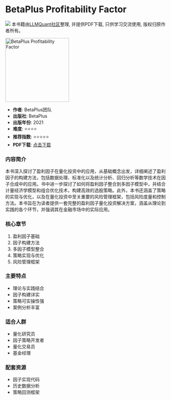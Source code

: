 # BetaPlus Profitability Factor

![](https://fastly.jsdelivr.net/gh/bucketio/img3@main/2024/09/04/1725464231869-e0b2f727-2a0f-4270-bf6c-31ddc350426a.gif)
本书籍由[LLMQuant社区](https://llmquant.com/)整理, 并提供PDF下载, 只供学习交流使用, 版权归原作者所有。

<img src="cover.jpg" alt="BetaPlus Profitability Factor" width="200"/>

- **作者**: BetaPlus团队
- **出版社**: BetaPlus
- **出版年份**: 2021
- **难度**: ⭐⭐⭐⭐
- **推荐指数**: ⭐⭐⭐⭐⭐
- **PDF下载**: [点击下载](https://quant-wiki.com/pdf/BetaPlus_Profitability_Factor.pdf)

### 内容简介

本书深入探讨了盈利因子在量化投资中的应用，从基础概念出发，详细阐述了盈利因子的构建方法，包括数据处理、标准化以及统计分析、回归分析等数学技术在因子合成中的应用。书中进一步探讨了如何将盈利因子整合到多因子模型中，并结合计量经济学模型和组合优化技术，构建高效的选股策略。此外，本书还涵盖了策略的实现与优化，以及在量化投资中至关重要的风险管理框架，包括风险度量和控制方法。本书旨在为读者提供一套完整的盈利因子量化投资解决方案，涵盖从理论到实践的各个环节，并强调其在金融市场中的实际应用。

### 核心章节

1. 盈利因子基础
2. 因子构建方法
3. 多因子模型整合
4. 策略实现与优化
5. 风险管理框架

### 主要特点

- 理论与实践结合
- 因子构建详实
- 策略可实操性强
- 案例分析丰富

### 适合人群

- 量化研究员
- 因子策略开发者
- 量化交易员
- 基金经理

### 配套资源

- 因子实现代码
- 历史数据分析
- 策略回测框架